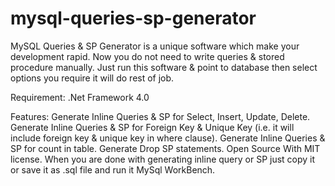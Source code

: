 # mysql-queries-sp-generator
MySQL Queries & SP Generator is a unique software which make your development rapid. Now you do not need to write queries & stored procedure manually. Just run this software & point to database then select options you require it will do rest of job.

Requirement: .Net Framework 4.0 

Features:
Generate Inline Queries & SP for Select, Insert, Update, Delete.
Generate Inline Queries & SP for Foreign Key & Unique Key (i.e. it will include foreign key & unique key in where clause).
Generate Inline Queries & SP for count in table.
Generate Drop SP statements.
Open Source With MIT license.
When you are done with generating inline query or SP just copy it or save it as .sql file and run it MySql WorkBench. 
